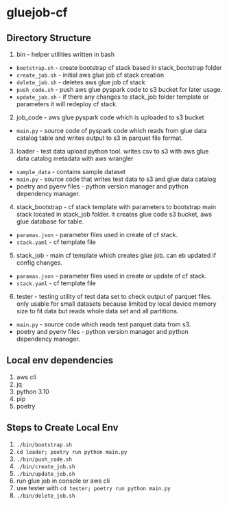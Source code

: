 # gluejob-cf

## Directory Structure

1. bin - helper utilities written in bash
* ```bootstrap.sh``` - create bootstrap cf stack based in stack_bootstrap folder
* ```create_job.sh``` - initial aws glue job cf stack creation
* ```delete_job.sh``` - deletes aws glue job cf stack
* ```push_code.sh``` - push aws glue pyspark code to s3 bucket for later usage.
* ```update_job.sh``` - if there any changes to stack_job folder template or parameters it will redeploy cf stack.
2. job_code - aws glue pyspark code which is uploaded to s3 bucket
* ```main.py``` - source code of pyspark code which reads from glue data catalog table and writes output to s3 in parquet file format.
3. loader - test data upload python tool. writes csv to s3 with aws glue data catalog metadata with aws wrangler
* ```sample_data``` - contains sample dataset
* ```main.py``` - source code that writes test data to s3 and glue data catalog
* poetry and pyenv files - python version manager and python dependency manager.
4. stack_bootstrap - cf stack template with parameters to bootstrap main stack located in stack_job folder. it creates glue code s3 bucket, aws glue database for table.
* ```paramas.json``` - parameter files used in create of cf stack.
* ```stack.yaml``` - cf template file
5. stack_job - main cf template which creates glue job. can eb updated if config changes.
* ```paramas.json``` - parameter files used in create or update of cf stack.
* ```stack.yaml``` - cf template file
6. tester - testing utility of test data set to check output of parquet files. only usable for small datasets because limited by local device memory size to fit data but reads whole data set and all partitions.
* ```main.py``` - source code which reads test parquet data from s3.
* poetry and pyenv files - python version manager and python dependency manager.

## Local env dependencies

1. aws cli
2. jq
3. python 3.10
4. pip 
5. poetry

## Steps to Create Local Env

1. ```./bin/bootstrap.sh```
2. ```cd loader; poetry run python main.py```
3. ```./bin/push_code.sh```
4. ```./bin/create_job.sh```
6. ```./bin/update_job.sh```
7. run glue job in console or aws cli
8. use tester with ```cd tester; poetry run python main.py```
9. ```./bin/delete_job.sh```
